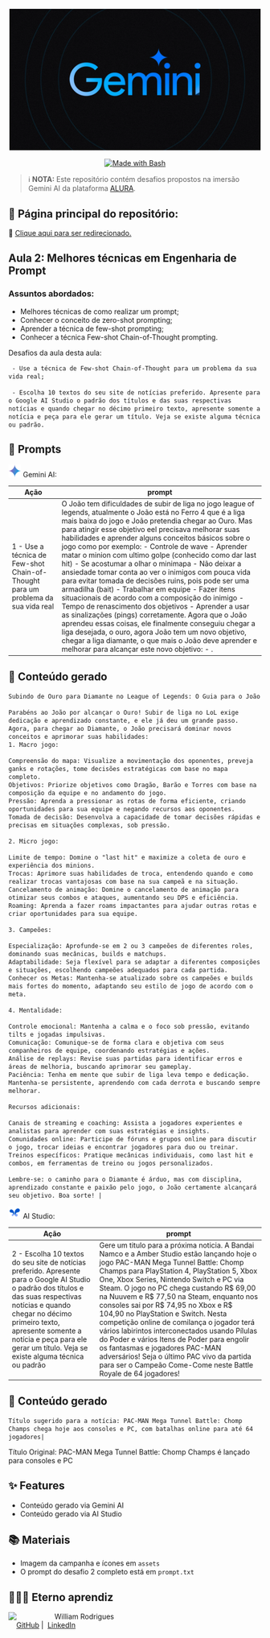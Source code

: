 <p align="center"> <img width="500" src="/assets/gemini.png"></p>
<p align="center">
   <a href="https://www.gnu.org/software/bash/" title="Go to Bash homepage"><img src="https://img.shields.io/badge/Prompt-Project-blue?logo=gnu-bash&amp;logoColor=white" alt="Made with Bash"></a>
</p>

 > ℹ️ **NOTA:** Este repositório contém desafios propostos na imersão Gemini AI da plataforma [ALURA](https://cursos.alura.com.br/imersao).

## 📖 Página principal do repositório:

🚨 [Clique aqui  para ser redirecionado.](https://github.com/William-Rodrigues/Gemini-AI-Alura)
 

## Aula 2: Melhores técnicas em Engenharia de Prompt

### Assuntos abordados:
- Melhores técnicas de como realizar um prompt;
- Conhecer o conceito de zero-shot prompting;
- Aprender a técnica de few-shot prompting;
- Conhecer a técnica Few-shot Chain-of-Thought prompting.

Desafios da aula desta aula:

     - Use a técnica de Few-shot Chain-of-Thought para um problema da sua vida real;

     - Escolha 10 textos do seu site de notícias preferido. Apresente para o Google AI Studio o padrão dos títulos e das suas respectivas notícias e quando chegar no décimo primeiro texto, apresente somente a notícia e peça para ele gerar um título. Veja se existe alguma técnica ou padrão.

## 🧠 Prompts

<p align="left"><img src="/assets/gemini-icon.png" width="25"/> Gemini AI:</p>

|   Ação   | prompt |
|---|---|
| 1 - Use a técnica de Few-shot Chain-of-Thought para um problema da sua vida real | O João tem dificuldades de subir de liga no jogo league of legends, atualmente o João está no  Ferro 4 que é a liga mais baixa do jogo e João pretendia chegar ao Ouro. Mas para atingir esse objetivo eel precisava melhorar suas habilidades e aprender alguns conceitos básicos sobre o jogo como por exemplo:  - Controle de wave - Aprender matar o minion com ultimo golpe (conhecido como dar last hit) - Se acostumar a olhar o minimapa - Não deixar a ansiedade tomar conta ao ver o inimigos com pouca vida para evitar tomada de decisões ruins, pois pode ser uma armadilha (bait) - Trabalhar em equipe - Fazer itens situacionais de acordo com a composição do inimigo - Tempo de renascimento dos objetivos - Aprender a usar as sinalizações (pings) corretamente. Agora que o João aprendeu essas coisas, ele finalmente conseguiu chegar a liga desejada, o ouro, agora João tem um novo objetivo, chegar a liga diamante, o que mais o João deve aprender e melhorar para alcançar este novo objetivo: - .|

## 🤖 Conteúdo gerado

    Subindo de Ouro para Diamante no League of Legends: O Guia para o João

    Parabéns ao João por alcançar o Ouro! Subir de liga no LoL exige dedicação e aprendizado constante, e ele já deu um grande passo. Agora, para chegar ao Diamante, o João precisará dominar novos conceitos e aprimorar suas habilidades:
    1. Macro jogo:

    Compreensão do mapa: Visualize a movimentação dos oponentes, preveja ganks e rotações, tome decisões estratégicas com base no mapa completo.
    Objetivos: Priorize objetivos como Dragão, Barão e Torres com base na composição da equipe e no andamento do jogo.
    Pressão: Aprenda a pressionar as rotas de forma eficiente, criando oportunidades para sua equipe e negando recursos aos oponentes.
    Tomada de decisão: Desenvolva a capacidade de tomar decisões rápidas e precisas em situações complexas, sob pressão.

    2. Micro jogo:

    Limite de tempo: Domine o "last hit" e maximize a coleta de ouro e experiência dos minions.
    Trocas: Aprimore suas habilidades de troca, entendendo quando e como realizar trocas vantajosas com base na sua campeã e na situação.
    Cancelamento de animação: Domine o cancelamento de animação para otimizar seus combos e ataques, aumentando seu DPS e eficiência.
    Roaming: Aprenda a fazer roams impactantes para ajudar outras rotas e criar oportunidades para sua equipe.

    3. Campeões:

    Especialização: Aprofunde-se em 2 ou 3 campeões de diferentes roles, dominando suas mecânicas, builds e matchups.
    Adaptabilidade: Seja flexível para se adaptar a diferentes composições e situações, escolhendo campeões adequados para cada partida.
    Conhecer os Metas: Mantenha-se atualizado sobre os campeões e builds mais fortes do momento, adaptando seu estilo de jogo de acordo com o meta.

    4. Mentalidade:

    Controle emocional: Mantenha a calma e o foco sob pressão, evitando tilts e jogadas impulsivas.
    Comunicação: Comunique-se de forma clara e objetiva com seus companheiros de equipe, coordenando estratégias e ações.
    Análise de replays: Revise suas partidas para identificar erros e áreas de melhoria, buscando aprimorar seu gameplay.
    Paciência: Tenha em mente que subir de liga leva tempo e dedicação. Mantenha-se persistente, aprendendo com cada derrota e buscando sempre melhorar.

    Recursos adicionais:

    Canais de streaming e coaching: Assista a jogadores experientes e analistas para aprender com suas estratégias e insights.
    Comunidades online: Participe de fóruns e grupos online para discutir o jogo, trocar ideias e encontrar jogadores para duo ou treinar.
    Treinos específicos: Pratique mecânicas individuais, como last hit e combos, em ferramentas de treino ou jogos personalizados.

    Lembre-se: o caminho para o Diamante é árduo, mas com disciplina, aprendizado constante e paixão pelo jogo, o João certamente alcançará seu objetivo. Boa sorte! |


<p align="left"><img src="/assets/ai-studio-icon.png" width="25"/> AI Studio:</p>

|   Ação   | prompt |
|---|---|
| 2 - Escolha 10 textos do seu site de notícias preferido. Apresente para o Google AI Studio o padrão dos títulos e das suas respectivas notícias e quando chegar no décimo primeiro texto, apresente somente a notícia e peça para ele gerar um título. Veja se existe alguma técnica ou padrão | Gere um titulo para a próxima noticia. A Bandai Namco e a Amber Studio estão lançando hoje o jogo PAC-MAN Mega Tunnel Battle: Chomp Champs para PlayStation 4, PlayStation 5, Xbox One, Xbox Series, Nintendo Switch e PC via Steam. O jogo no PC chega custando R$ 69,00 na Nuuvem e R$ 77,50 na Steam, enquanto nos consoles sai por R$ 74,95 no Xbox e R$ 104,90 no PlayStation e Switch. Nesta competição online de comilança o jogador terá vários labirintos interconectados usando Pílulas do Poder e vários Itens de Poder para engolir os fantasmas e jogadores PAC-MAN adversários! Seja o último PAC vivo da partida para ser o Campeão Come-Come neste Battle Royale de 64 jogadores!|

## 🤖 Conteúdo gerado

    Título sugerido para a notícia: PAC-MAN Mega Tunnel Battle: Chomp Champs chega hoje aos consoles e PC, com batalhas online para até 64 jogadores|

Título Original: PAC-MAN Mega Tunnel Battle: Chomp Champs é lançado para consoles e PC 

## ✨ Features

- Conteúdo gerado via Gemini AI
- Conteúdo gerado via AI Studio

## 📚 Materiais

- Imagem da campanha e ícones em `assets`
- O prompt do desafio 2 completo está em `prompt.txt`

## 🧙🏾‍♂️ Eterno aprendiz

<p>
    <img 
      align=left 
      margin=10 
      width=80 
      src="https://avatars.githubusercontent.com/u/58056539?s=400&u=4219cf59c8636f4d32617242e6b524a4c0d49e46&v=4"
    />
    <p>&nbsp&nbsp&nbspWilliam Rodrigues<br>
    &nbsp&nbsp&nbsp
    <a href="https://github.com/William-Rodrigues">
    GitHub</a>&nbsp;|&nbsp;
    <a href="https://www.linkedin.com/in/william-rodrigues-a4018069/">LinkedIn</a>
</p>
</p>